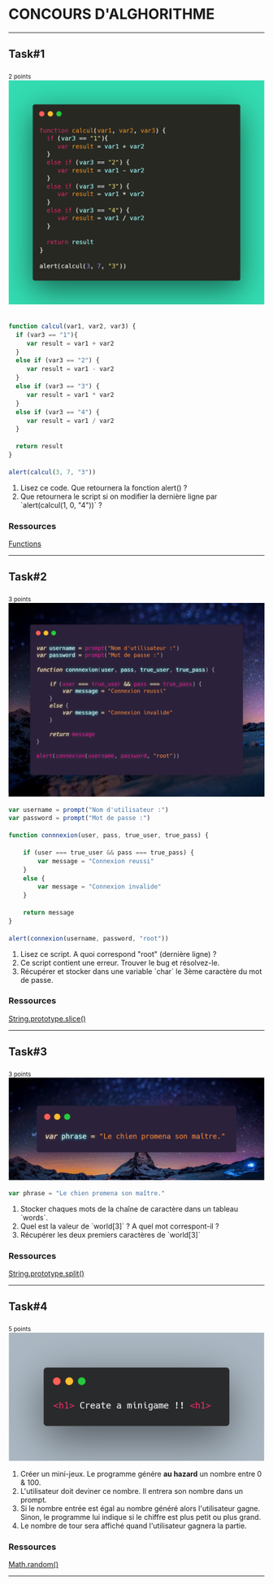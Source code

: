 <h1>CONCOURS D'ALGHORITHME</h1>
<hr>
<h2>Task#1</h2><sub>2 points</sub>
<img src="carbon.png">
<br>

```javascript

function calcul(var1, var2, var3) {
  if (var3 == "1"){
   	 var result = var1 + var2
  }
  else if (var3 == "2") {
     var result = var1 - var2
  }
  else if (var3 == "3") {
     var result = var1 * var2
  }
  else if (var3 == "4") {
     var result = var1 / var2
  }
  
  return result
}

alert(calcul(3, 7, "3"))
```
<ol>
  <li>Lisez ce code. Que retournera la fonction alert() ?</li>
   <li>Que retournera le script si on modifier la dernière ligne par  `alert(calcul(1, 0, "4"))` ?</li>
</ol>
<h3>Ressources</h3>
<a href="https://developer.mozilla.org/en-US/docs/Web/JavaScript/Guide/Functions" ><p>Functions</p></a>
<hr>
<h2>Task#2</h2><sub>3 points</sub>
<img src="carbon (2).png">
<br>

```javascript
var username = prompt("Nom d'utilisateur :")
var password = prompt("Mot de passe :")

function connnexion(user, pass, true_user, true_pass) {      
  
    if (user === true_user && pass === true_pass) {
        var message = "Connexion reussi"
    }
    else {
        var message = "Connexion invalide"
    }

    return message
}

alert(connexion(username, password, "root"))
```
<ol>
  <li>Lisez ce script. A quoi correspond "root" (dernière ligne) ?</li>
  <li>Ce script contient une erreur. Trouver le bug et résolvez-le.</li>
  <li>Récupérer et stocker dans une variable `char` le 3ème caractère du mot de passe.</li>
</ol>
<h3>Ressources</h3>
<a href="https://developer.mozilla.org/fr/docs/Web/JavaScript/Reference/Global_Objects/String/slice" ><p>String.prototype.slice()</p></a>
<hr>
<h2>Task#3</h2><sub>3 points</sub>
<img src="carbon (3).png">
<br>

```javascript
var phrase = "Le chien promena son maître."
```
<ol>
  <li>Stocker chaques mots de la chaîne de caractère dans un tableau `words`.</li>
  <li>Quel est la valeur de `world[3]` ? A quel mot correspont-il ?</li>
  <li>Récupérer les deux premiers caractères de `world[3]`</li>
</ol>
<h3>Ressources</h3>
<a href="https://developer.mozilla.org/fr/docs/Web/JavaScript/Reference/Global_Objects/String/split" ><p>String.prototype.split()</p></a>
<hr>
<h2>Task#4</h2><sub>5 points</sub>
<img src="carbon (4).png">
<br>
<ol>
  <li>Créer un mini-jeux. Le programme génére <b>au hazard</b> un nombre entre 0 & 100.</li>
  <li>L'utilisateur doit deviner ce nombre. Il entrera son nombre dans un prompt.</li>
  <li>Si le nombre entrée est égal au nombre généré alors l'utilisateur gagne. Sinon, le programme lui indique si le chiffre est plus petit ou plus grand.</li>
  <li>Le nombre de tour sera affiché quand l'utilisateur gagnera la partie.</li>
</ol>
<h3>Ressources</h3>
<a href="https://developer.mozilla.org/fr/docs/Web/JavaScript/Reference/Global_Objects/Math/random" ><p>Math.random()</p></a>
<hr>
